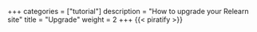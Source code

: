 +++
categories = ["tutorial"]
description = "How to upgrade your Relearn site"
title = "Upgrade"
weight = 2
+++
{{< piratify >}}